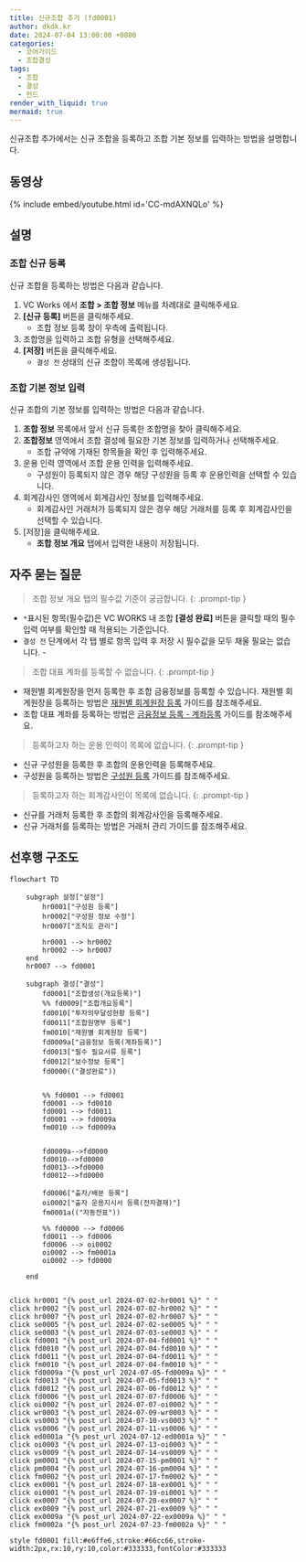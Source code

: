```yaml
---
title: 신규조합 추가 (fd0001)
author: dkdk.kr
date: 2024-07-04 13:00:00 +0800
categories:
  - 코어가이드
  - 조합결성
tags:
  - 조합
  - 결성
  - 펀드
render_with_liquid: true
mermaid: true
---
```

신규조합 추가에서는 신규 조합을 등록하고 조합 기본 정보를 입력하는 방법을 설명합니다.

## 동영상

{% include embed/youtube.html id='CC-mdAXNQLo' %}

## 설명

### 조합 신규 등록
신규 조합을 등록하는 방법은 다음과 같습니다.
1. VC Works 에서 **조합 > 조합 정보** 메뉴를 차례대로 클릭해주세요.
2. **[신규 등록]** 버튼을 클릭해주세요.
	- 조합 정보 등록 창이 우측에 출력됩니다.
3. 조합명을 입력하고 조합 유형을 선택해주세요.
4. **[저장]** 버튼을 클릭해주세요.
	- `결성 전` 상태의 신규 조합이 목록에 생성됩니다.

### 조합 기본 정보 입력
신규 조합의 기본 정보를 입력하는 방법은 다음과 같습니다.
1. **조합 정보** 목록에서 앞서 신규 등록한 조합명을 찾아 클릭해주세요.
2. **조합정보** 영역에서 조합 결성에 필요한 기본 정보를 입력하거나 선택해주세요.
	- 조합 규약에 기재된 항목들을 확인 후 입력해주세요.
3. 운용 인력 영역에서 조합 운용 인력을 입력해주세요.
	- 구성원이 등록되지 않은 경우 해당 구성원을 등록 후 운용인력을 선택할 수 있습니다. 
4.  회계감사인 영역에서 회계감사인 정보를 입력해주세요.
	- 회계감사인 거래처가 등록되지 않은 경우 해당 거래처를 등록 후 회계감사인을 선택할 수 있습니다.
5. [저장]을 클릭해주세요.
	- **조합 정보 개요** 탭에서 입력한 내용이 저장됩니다.

## 자주 묻는 질문

> 조합 정보 개요 탭의 필수값 기준이 궁금합니다.
{: .prompt-tip }
- `*`표시된 항목(필수값)은 VC WORKS 내 조합 **[결성 완료]** 버튼을 클릭할 때의 필수 입력 여부를 확인할 때 적용되는 기준입니다.
- `결성 전` 단계에서 각 탭 별로 항목 입력 후 저장 시 필수값을 모두 채울 필요는 없습니다. - 

> 조합 대표 계좌를 등록할 수 없습니다.
{: .prompt-tip }
- 재원별 회계원장을 먼저 등록한 후 조합 금융정보를 등록할 수 있습니다. 재원별 회계원장을 등록하는 방법은 [재원별 회계원장 등록](/posts/fm0010/) 가이드를 참조해주세요.
- 조합 대표 계좌를 등록하는 방법은 [금융정보 등록 - 계좌등록](/posts/fd0009a/) 가이드를 참조해주세요.

> 등록하고자 하는 운용 인력이 목록에 없습니다.
{: .prompt-tip }
- 신규 구성원을 등록한 후 조합의 운용인력을 등록해주세요.
- 구성원을 등록하는 방법은 [구성원 등록](/posts/hr0001/) 가이드를 참조해주세요.

> 등록하고자 하는 회계감사인이 목록에 없습니다.
{: .prompt-tip }
- 신규를 거래처 등록한 후 조합의 회계감사인을 등록해주세요.
- 신규 거래처를 등록하는 방법은 거래처 관리 가이드를 참조해주세요.





## 선후행 구조도

```mermaid
flowchart TD

    subgraph 설정["설정"]
        hr0001["구성원 등록"]
        hr0002["구성원 정보 수정"]
        hr0007["조직도 관리"]

        hr0001 --> hr0002
        hr0002 --> hr0007    
    end
    hr0007 --> fd0001

    subgraph 결성["결성"]
        fd0001["조합생성(개요등록)"]
        %% fd0009["조합개요등록"]
        fd0010["투자의무달성현황 등록"]
        fd0011["조합원명부 등록"]
        fm0010["재원별 회계원장 등록"]
        fd0009a["금융정보 등록(계좌등록)"]
        fd0013["필수 필요서류 등록"]
        fd0012["보수정보 등록"]
        fd0000(("결성완료"))

        
        %% fd0001 --> fd0001
        fd0001 --> fd0010
        fd0001 --> fd0011 
        fd0001 --> fd0009a 
        fm0010 --> fd0009a


        fd0009a-->fd0000
        fd0010-->fd0000
        fd0013-->fd0000
        fd0012-->fd0000

        fd0006["출자/배분 등록"]
        oi0002["출자 운용지시서 등록(전자결재)"]
        fm0001a(("자동전표"))

        %% fd0000 --> fd0006
        fd0011 --> fd0006
        fd0006 --> oi0002 
        oi0002 --> fm0001a
        oi0002 --> fd0000

    end


click hr0001 "{% post_url 2024-07-02-hr0001 %}" " "
click hr0002 "{% post_url 2024-07-02-hr0002 %}" " "
click hr0007 "{% post_url 2024-07-02-hr0007 %}" " "
click se0005 "{% post_url 2024-07-02-se0005 %}" " "
click se0003 "{% post_url 2024-07-03-se0003 %}" " "
click fd0001 "{% post_url 2024-07-04-fd0001 %}" " "
click fd0010 "{% post_url 2024-07-04-fd0010 %}" " "
click fd0011 "{% post_url 2024-07-04-fd0011 %}" " "
click fm0010 "{% post_url 2024-07-04-fm0010 %}" " "
click fd0009a "{% post_url 2024-07-05-fd0009a %}" " "
click fd0013 "{% post_url 2024-07-05-fd0013 %}" " "
click fd0012 "{% post_url 2024-07-06-fd0012 %}" " "
click fd0006 "{% post_url 2024-07-07-fd0006 %}" " "
click oi0002 "{% post_url 2024-07-07-oi0002 %}" " "
click wr0003 "{% post_url 2024-07-09-wr0003 %}" " "
click vs0003 "{% post_url 2024-07-10-vs0003 %}" " "
click vs0006 "{% post_url 2024-07-11-vs0006 %}" " "
click ed0001a "{% post_url 2024-07-12-ed0001a %}" " "
click oi0003 "{% post_url 2024-07-13-oi0003 %}" " "
click vs0009 "{% post_url 2024-07-14-vs0009 %}" " "
click pm0001 "{% post_url 2024-07-15-pm0001 %}" " "
click pm0004 "{% post_url 2024-07-16-pm0004 %}" " "
click fm0002 "{% post_url 2024-07-17-fm0002 %}" " "
click ex0001 "{% post_url 2024-07-18-ex0001 %}" " "
click oi0001 "{% post_url 2024-07-19-oi0001 %}" " "
click ex0007 "{% post_url 2024-07-20-ex0007 %}" " "
click ex0009 "{% post_url 2024-07-21-ex0009 %}" " "
click ex0009a "{% post_url 2024-07-22-ex0009a %}" " "
click fm0002a "{% post_url 2024-07-23-fm0002a %}" " "

style fd0001 fill:#e6ffe6,stroke:#66cc66,stroke-width:2px,rx:10,ry:10,color:#333333,fontColor:#333333
```
